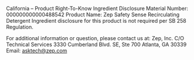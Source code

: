  
 
 
California – Product Right-To-Know Ingredient Disclosure 
Material Number: 000000000000488542 
Product Name: Zep Safety Sense Recirculating Detergent 
Ingredient disclosure for this product is not required per SB 258 Regulation. 
 
For additional information or question, please contact us at: 
Zep, Inc. 
C/O Technical Services 
3330 Cumberland Blvd. SE, Ste 700 
Atlanta, GA 30339 
Email: asktech@zep.com 
 
 
 
 
